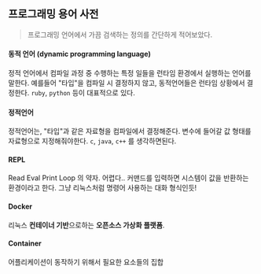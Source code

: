## 프로그래밍 용어 사전

> 프로그래밍 언어에서 가끔 검색하는 정의를 간단하게 적어보았다.

#### 동적 언어 (dynamic programming language)

정적 언어에서 컴파일 과정 중 수행하는 특정 일들을 런타임 환경에서 실행하는 언어를 말한다. 예를들어 "타입"을 컴파일 시 결정하지 않고, 동적언어들은 런타임 상황에서 결정한다. `ruby`, `python` 등이 대표적으로 있다.



#### 정적언어

정적언어는, "타입"과 같은 자료형을 컴파일에서 결정해준다. 변수에 들어갈 값 형태를 자료형으로 지정해줘야한다. `c`, `java`, `c++` 를 생각하면된다. 



#### REPL

Read Eval Print Loop 의 약자. 어렵다.. 커맨드를 입력하면 시스템이 값을 반환하는 환경이라고 한다. 그냥 리눅스처럼 명령어 사용하는 대화 형식인듯!



#### Docker

리눅스 **컨테이너 기반**으로하는 **오픈소스 가상화 플랫폼**.



#### Container

 어플리케이션이 동작하기 위해서 필요한 요소들의 집합

